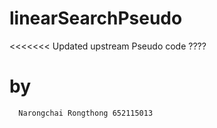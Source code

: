 # linearSearchPseudo
<<<<<<< Updated upstream
 Pseudo code ????
# by
      Narongchai Rongthong 652115013
